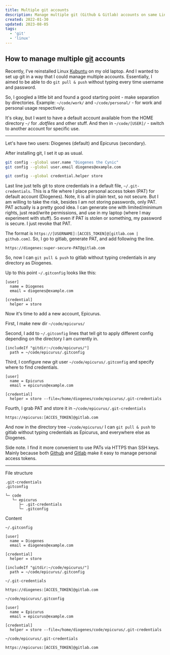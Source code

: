 ```yaml
---
title: Multiple git accounts
description: Manage multiple git (Github & Gitlab) accounts on same Linux machine via HTTPS
created: 2022-01-30
updated: 2023-08-05
tags:
  - 'git'
  - 'linux'
---
```


## How to manage multiple [git](https://git-scm.com/) accounts

Recently, I've reinstalled Linux [Kubuntu](https://kubuntu.org/) on my old laptop. And I wanted to set up git in a way that I could manage multiple accounts. Essentially, I aimed to be able to do `git pull & push` without typing every time username and password.

So, I googled a little bit and found a good starting point - make separation by directories. Example: `~/code/work/` and `~/code/personal/` - for work and personal usage respectively.

It's okay, but I want to have a default account available from the HOME directory `~/` for _.dotfiles_ and other stuff. And then in `~/code/[USER]/` - switch to another account for specific use.

---

Let's have two users: Diogenes (default) and Epicurus (secondary).

After installing git, I set it up as usual.

```bash
git config --global user.name "Diogenes the Cynic"
git config --global user.email diogenes@example.com

git config --global credential.helper store
```

Last line just tells git to store credentials in a default file, `~/.git-credentials`. This is a file where I place personal access token (PAT) for default account (Diogenes). Note, it is all in plain text, so not secure. But I am willing to take the risk, besides I am not storing passwords, only PAT. PAT actually is a pretty good idea. I can generate one with limited/minimum rights, just read/write permissions, and use in my laptop (where I may experiment with stuff). So even if PAT is stolen or something, my password is secure. I just revoke that PAT.

The format is `https://[USERNAME]:[ACCES_TOKEN]@[gitlab.com | github.com]`. So, I go to gitlab, generate PAT, and add following the line.

```git
https://diogenes:super-secure-PAT@gitlab.com
```

So, now I can `git pull & push` to gitlab without typing credentials in any directory as Diogenes.

Up to this point `~/.gitconfig` looks like this:

```git
[user]
  name = Diogenes
  email = diogenes@example.com

[credential]
  helper = store
```

Now it's time to add a new account, Epicurus.

First, I make new dir `~/code/epicurus/`

Second, I add to `~/.gitconfig` lines that tell git to apply different config depending on the directory I am currently in.

```git
[includeIf "gitdir:~/code/epicurus/"]
  path = ~/code/epicurus/.gitconfig
```

Third, I configure new git user `~/code/epicurus/.gitconfig` and specify where to find credentials.

```git
[user]
  name = Epicurus
  email = epicurus@example.com

[credential]
  helper = store --file=/home/diogenes/code/epicurus/.git-credentials
```

Fourth, I grab PAT and store it in `~/code/epicurus/.git-credentials`

```git
https://epicurus:[ACCES_TOKEN]@gitlab.com
```

And now in the directory tree `~/code/epicurus/` I can `git pull & push` to gitlab without typing credentials as Epicurus, and everywhere else as Diogenes.

Side note. I find it more convenient to use PATs via HTTPS than SSH keys. Mainly because both [Github](https://docs.github.com/en/authentication/keeping-your-account-and-data-secure/creating-a-personal-access-token) and [Gitlab](https://docs.gitlab.com/ee/user/profile/personal_access_tokens.html) make it easy to manage personal access tokens.

---

File structure

```git
.git-credentials
.gitconfig

└─ code
   └─ epicurus
      ├─ .git-credentials
      └─ .gitconfig
```

Content

`~/.gitconfig`

```git
[user]
  name = Diogenes
  email = diogenes@example.com

[credential]
  helper = store

[includeIf "gitdir:~/code/epicurus/"]
  path = ~/code/epicurus/.gitconfig
```

`~/.git-credentials`

```git
https://diogenes:[ACCES_TOKEN]@gitlab.com
```

`~/code/epicurus/.gitconfig`

```git
[user]
  name = Epicurus
  email = epicurus@example.com

[credential]
  helper = store --file=/home/diogenes/code/epicurus/.git-credentials
```

`~/code/epicurus/.git-credentials`

```git
https://epicurus:[ACCES_TOKEN]@gitlab.com
```
